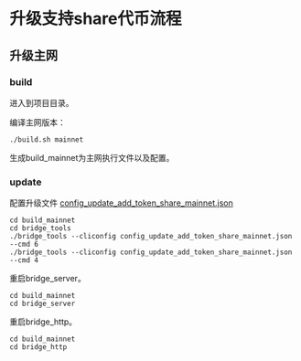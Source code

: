 # 升级支持share代币流程

## 升级主网

### build

进入到项目目录。

编译主网版本：
```
./build.sh mainnet
```

生成build_mainnet为主网执行文件以及配置。

### update

配置升级文件 [config_update_add_token_share_mainnet.json](https://github.com/polynetwork/poly-bridge/blob/master/bridge_tools/conf/template/config_update_add_token_share_mainnet.json)

```
cd build_mainnet
cd bridge_tools
./bridge_tools --cliconfig config_update_add_token_share_mainnet.json --cmd 6
./bridge_tools --cliconfig config_update_add_token_share_mainnet.json --cmd 4
```

重启bridge_server。

```
cd build_mainnet
cd bridge_server
``` 

重启bridge_http。
```
cd build_mainnet
cd bridge_http
``` 